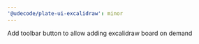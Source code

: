 ```yaml
---
'@udecode/plate-ui-excalidraw': minor
---
```


Add toolbar button to allow adding excalidraw board on demand
